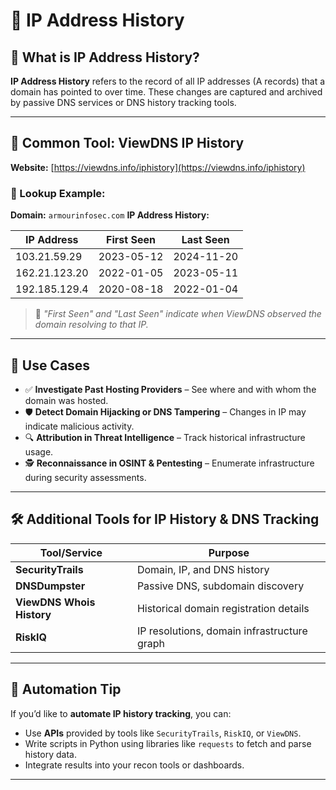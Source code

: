 
# 📜 IP Address History

## 🔎 What is IP Address History?

**IP Address History** refers to the record of all IP addresses (A records) that a domain has pointed to over time. These changes are captured and archived by passive DNS services or DNS history tracking tools.

---

## 🔧 Common Tool: ViewDNS IP History

**Website:** [https://viewdns.info/iphistory](https://viewdns.info/iphistory)

### 🧪 Lookup Example:

**Domain:** `armourinfosec.com`
**IP Address History:**

| IP Address    | First Seen | Last Seen  |
| ------------- | ---------- | ---------- |
| 103.21.59.29  | 2023-05-12 | 2024-11-20 |
| 162.21.123.20 | 2022-01-05 | 2023-05-11 |
| 192.185.129.4 | 2020-08-18 | 2022-01-04 |

> 📅 *"First Seen" and "Last Seen" indicate when ViewDNS observed the domain resolving to that IP.*

---

## 🧠 Use Cases

* ✅ **Investigate Past Hosting Providers** – See where and with whom the domain was hosted.
* 🛡️ **Detect Domain Hijacking or DNS Tampering** – Changes in IP may indicate malicious activity.
* 🔍 **Attribution in Threat Intelligence** – Track historical infrastructure usage.
* 🕵️ **Reconnaissance in OSINT & Pentesting** – Enumerate infrastructure during security assessments.

---

## 🛠️ Additional Tools for IP History & DNS Tracking

| Tool/Service              | Purpose                                     |
| ------------------------- | ------------------------------------------- |
| **SecurityTrails**        | Domain, IP, and DNS history                 |
| **DNSDumpster**           | Passive DNS, subdomain discovery            |
| **ViewDNS Whois History** | Historical domain registration details      |
| **RiskIQ**                | IP resolutions, domain infrastructure graph |

---

## 🤖 Automation Tip

If you’d like to **automate IP history tracking**, you can:

* Use **APIs** provided by tools like `SecurityTrails`, `RiskIQ`, or `ViewDNS`.
* Write scripts in Python using libraries like `requests` to fetch and parse history data.
* Integrate results into your recon tools or dashboards.

---

